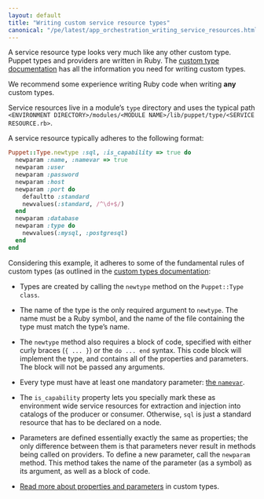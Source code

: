 ```yaml
---
layout: default
title: "Writing custom service resource types"
canonical: "/pe/latest/app_orchestration_writing_service_resources.html"
---
```


A service resource type looks very much like any other custom type. Puppet types and providers are written in Ruby. The [custom type documentation](/guides/custom_types.html) has all the information you need for writing custom types.

We recommend some experience writing Ruby code when writing **any** custom types.

Service resources live in a module’s `type` directory and uses the typical path  `<ENVIRONMENT DIRECTORY>/modules/<MODULE NAME>/lib/puppet/type/<SERVICE RESOURCE.rb>`.


A service resource typically adheres to the following format:

~~~ruby
Puppet::Type.newtype :sql, :is_capability => true do
  newparam :name, :namevar => true
  newparam :user
  newparam :password
  newparam :host
  newparam :port do
    defaultto :standard
    newvalues(:standard, /^\d+$/)
  end
  newparam :database
  newparam :type do
    newvalues(:mysql, :postgresql)
  end
end
~~~

Considering this example, it adheres to some of the fundamental rules of custom types (as outlined in the [custom types documentation](/guides/custom_types.html):

* Types are created by calling the `newtype` method on the `Puppet::Type class`.

* The name of the type is the only required argument to `newtype`. The name must be a Ruby symbol, and the name of the file containing the type must match the type’s name.

*  The `newtype` method also requires a block of code, specified with either curly braces (`{ ... }`) or the `do ... end` syntax. This code block will implement the type, and contains all of the properties and parameters. The block will not be passed any arguments.

*  Every type must have at least one mandatory parameter: [the `namevar`](/guides/custom_types.html#namevar).

*  The `is_capability` property lets you specially mark these as environment wide service resources for extraction and injection into catalogs of the producer or consumer. Otherwise, `sql` is just a standard resource that has to be declared on a node.

*  Parameters are defined essentially exactly the same as properties; the only difference between them is that parameters never result in methods being called on providers. To define a new parameter, call the `newparam` method. This method takes the name of the parameter (as a symbol) as its argument, as well as a block of code.

*  [Read more about properties and parameters](/guides/custom_types.html#properties-and-parameters) in custom types.


